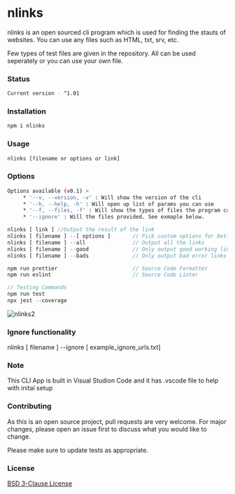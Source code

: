 # nlinks

nlinks is an open sourced cli program which is used for finding the stauts of websites. You can use any files such as HTML, txt, srv, etc.

Few types of test files are given in the repository. All can be used seperately or you can use your own file.

### Status

```bash
Current version - ^1.01
```
### Installation

```bash
npm i nlinks
```

### Usage

```javascript
nlinks [filename or options or link]
```

### Options

```bash
Options available (v0.1) >
     * '--v, --version, -v' : Will show the version of the cli
     * '--h, --help, -h' : Will open up list of params you can use
     * '--f, --files, -f' : Will show the types of files the program can format
     * '--ignore' : Will the files provided. See exmaple below.
```

```javascript
nlinks [ link ] //Output the result of the link
nlinks [ filename ] --[ options ]       // Pick custom options for better reuslt/understanding of the CLI
nlinks [ filename ] --all               // Output all the links
nlinks [ filename ] --good              // Only output good working links
nlinks [ filename ] --bads              // Only output bad error links

npm run prettier                        // Source Code Formatter
npm run eslint                          // Source Code Linter

// Testing Commands
npm run test
npx jest --coverage
```


![nlinks2](https://user-images.githubusercontent.com/44411777/95935132-87d8e880-0da0-11eb-986c-eb55dd3c8eba.gif)

### Ignore functionality

nlinks [ filename ] --ignore [ example_ignore_urls.txt]

### Note

This CLI App is built in Visual Studion Code and it has .vscode file to help with inital setup

### Contributing

As this is an open source project, pull requests are very welcome. For major changes, please open an issue first to discuss what you would like to change.

Please make sure to update tests as appropriate.

### License

[BSD 3-Clause License](https://choosealicense.com/licenses/bsd-3-clause/)
